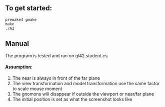 ## To get started:
```
premake4 gmake
make
./A2
```

## Manual
The program is tested and run on gl42.student.cs

#### Assumption:
1. The near is always in front of the far plane
2. The view transformation and model transformation use the same factor to scale mouse moment
3. The gnomons will disappear if outside the viewport or near/far plane
4. The initial position is set as what the screenshot looks like